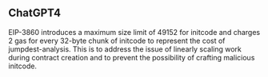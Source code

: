 ## ChatGPT4

EIP-3860 introduces a maximum size limit of 49152 for initcode and charges 2 gas for every 32-byte chunk of initcode to represent the cost of jumpdest-analysis. This is to address the issue of linearly scaling work during contract creation and to prevent the possibility of crafting malicious initcode.
